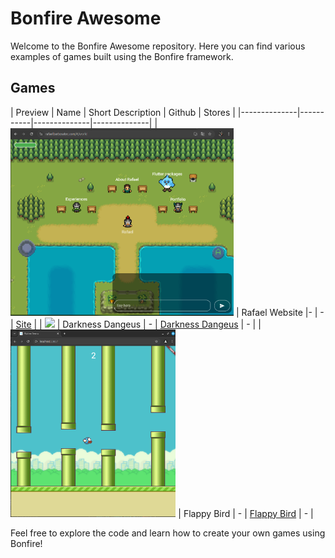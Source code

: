 # Bonfire Awesome

Welcome to the Bonfire Awesome repository. Here you can find various examples of games built using the Bonfire framework.

## Games
| Preview | Name | Short Description | Github | Stores |
|--------------|-----------|--------------|--------------|
| <img src="media/rafaelbarboatec_site.png" height="300"/> | Rafael Website |- | - | [Site](https://rafaelbarbosatec.com/) |
| <img src="https://github.com/RafaelBarbosatec/darkness_dungeon/raw/master/media/print2.jpg" height="300"/> | Darkness Dangeus | - | [Darkness Dangeus](https://github.com/RafaelBarbosatec/darkness_dungeon) | - |
| <img src="flappy_bird/media/print.png" height="300"/> | Flappy Bird | - | [Flappy Bird](flappy_bird) | - |

Feel free to explore the code and learn how to create your own games using Bonfire!
